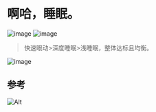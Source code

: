 # 啊哈，睡眠。

![image](https://user-images.githubusercontent.com/101916182/159108020-35458e8e-ef8f-4910-b031-813df490c946.png)
![image](https://user-images.githubusercontent.com/101916182/159107932-bf843e0b-37e6-430f-b6b8-40227105cab6.png)
> 快速眼动>深度睡眠>浅睡眠，整体达标且均衡。

![image](https://user-images.githubusercontent.com/101916182/159108056-152ce677-e13a-4844-981a-4e695ac1ed94.png)


## 参考

![Alt](https://repobeats.axiom.co/api/embed/f926a0b10ba42cc5f3fe99098ba8e3f962adf364.svg "Repobeats analytics image")
